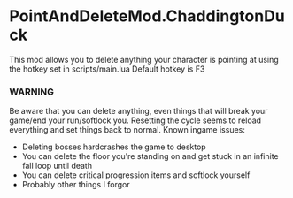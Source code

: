 # PointAndDeleteMod.ChaddingtonDuck 
This mod allows you to delete anything your character is pointing at using the hotkey set in scripts/main.lua
Default hotkey is F3

### WARNING
Be aware that you can delete anything, even things that will break your game/end your run/softlock you.
Resetting the cycle seems to reload everything and set things back to normal.
Known ingame issues:
- Deleting bosses hardcrashes the game to desktop
- You can delete the floor you're standing on and get stuck in an infinite fall loop until death
- You can delete critical progression items and softlock yourself
- Probably other things I forgor
